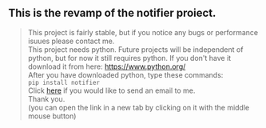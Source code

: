 ## This is the revamp of the notifier proiect.
>This project is fairly stable, but if you notice any bugs or performance isuues please contact me.<br>
>This project needs python. Future projects will be independent of python, but for now it still requires python. If you don't have it download it from here: https://www.python.org/<br>
>After you have downloaded python, type these commands:<br>
>`pip install notifier`<br>
>Click [here](https://mail.google.com/mail/?view=cm&fs=1&to=borbelygergo06@gmail.com&su=Feedback%20on%20re_notifier&body=Type%20your%20feedback%20here) if you would like to send an email to me.<br>
>Thank you.<br>
>(you can open the link in a new tab by clicking on it with the middle mouse button)
